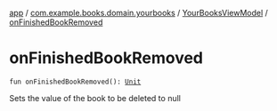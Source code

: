 [app](../../index.md) / [com.example.books.domain.yourbooks](../index.md) / [YourBooksViewModel](index.md) / [onFinishedBookRemoved](./on-finished-book-removed.md)

# onFinishedBookRemoved

`fun onFinishedBookRemoved(): `[`Unit`](https://kotlinlang.org/api/latest/jvm/stdlib/kotlin/-unit/index.html)

Sets the value of the book to be deleted to null

